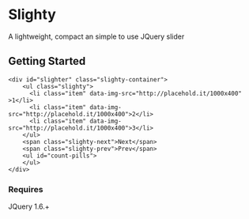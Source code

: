 # Slighty

A lightweight, compact an simple to use JQuery slider

## Getting Started

```
<div id="slighter" class="slighty-container">
    <ul class="slighty">
      <li class="item" data-img-src="http://placehold.it/1000x400" >1</li>
      <li class="item" data-img-src="http://placehold.it/1000x400">2</li>
      <li class="item" data-img-src="http://placehold.it/1000x400">3</li>
    </ul>
    <span class="slighty-next">Next</span>
    <span class="slighty-prev">Prev</span>
    <ul id="count-pills">
    </ul>
</div>
```

### Requires

JQuery 1.6.+